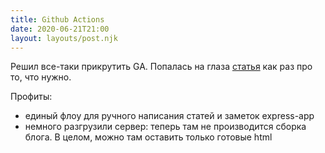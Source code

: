 ```yaml
---
title: Github Actions
date: 2020-06-21T21:00
layout: layouts/post.njk
---
```


Решил все-таки прикрутить GA. Попалась на глаза [статья](https://dev.to/koddr/automate-that-a-practical-guide-to-github-actions-build-deploy-a-static-11ty-website-to-remote-virtual-server-after-push-d19) как раз про то, что нужно.

Профиты: 
- единый флоу для ручного написания статей и заметок express-app
- немного разгрузили сервер: теперь там не производится сборка блога. В целом, можно там оставить только готовые html